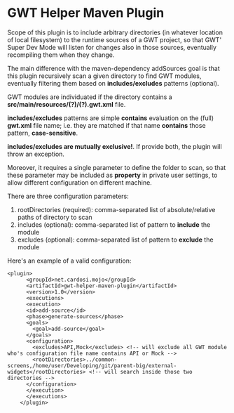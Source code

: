 GWT Helper Maven Plugin
=======================

Scope of this plugin is to include arbitrary directories (in whatever location of local filesystem) to the runtime sources of a GWT project,
so that GWT' Super Dev Mode will listen for changes also in those sources, eventually recompiling them when they change.

The main difference with the maven-dependency addSources goal is that this plugin recursively scan a given directory to find
GWT modules, eventually filtering them based on  **includes/excludes** patterns (optional).

GWT modules are individuated if the directory contains a **src/main/resources/(?)/(?).gwt.xml** file.

**includes/excludes** patterns are simple **contains** evaluation on the (full) **gwt.xml** file name; i.e. they are matched if that name **contains** those pattern, **case-sensitive**.

**includes/excludes are mutually exclusive!**. If provide both, the plugin will throw an exception.

Moreover, it requires a single parameter to define the folder to scan, so that these parameter may be included as **property** in private user settings,
to allow different configuration on different machine.

There are three configuration parameters:

1. rootDirectories (required): comma-separated list of absolute/relative paths of directory to scan
2. includes (optional): comma-separated list of pattern to **include** the module
3. excludes (optional): comma-separated list of pattern to **exclude** the module


Here's an example of a valid configuration:

    <plugin>
          <groupId>net.cardosi.mojo</groupId>
          <artifactId>gwt-helper-maven-plugin</artifactId>
          <version>1.0</version>
          <executions>
          <execution>
          <id>add-source</id>
          <phase>generate-sources</phase>
          <goals>
            <goal>add-source</goal>
          </goals>
          <configuration>
            <excludes>API,Mock</excludes> <!-- will exclude all GWT module who's configuration file name contains API or Mock -->
            <rootDirectories>../common-screens,/home/user/Developing/git/parent-big/external-widgets</rootDirectories> <!-- will search inside those two directories -->
          </configuration>
          </execution>
          </executions>
        </plugin>